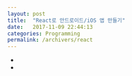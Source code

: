 ```yaml
---
layout: post
title:  "React로 안드로이드/iOS 앱 만들기"
date:   2017-11-09 22:44:13
categories: Programming
permalink: /archivers/react
---
```


* [React Native]:   https://facebook.github.io/react-native/
* [Expo]:           https://expo.io/